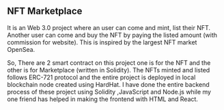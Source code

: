 NFT Marketplace
-------------------------

It is an Web 3.0 project where an user can come and mint, list their NFT. Another user can come and buy the NFT by paying the listed amount (with commission for website). This is inspired by the largest NFT market OpenSea.

So,
There are 2 smart contract on this project one is for the NFT and the other is for Marketplace (written in Solidity).
The NFTs minted and listed follows ERC-721 protocol and the entire project is deployed in local blockchain node created using HardHat. 
I have done the entire backend process of these project using Solidity ,JavaScript and Node.js while my one friend has helped in making the frontend with HTML and React.
